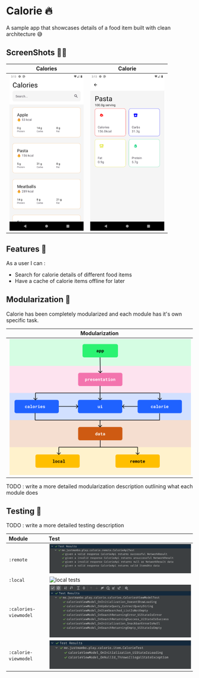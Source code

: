 # Calorie :fire:

A sample app that showcases details of a food item built with clean architecture :sweat_smile:

## ScreenShots :artist:

|                                Calories                                 |                                Calorie                                |
|:-----------------------------------------------------------------------:|:---------------------------------------------------------------------:|
| <img src="images/calories.png" width="200" hspace="2" alt="calories" /> | <img src="images/calorie.png" width="200" hspace="2" alt="calorie" /> |

## Features :man_dancing:

As a user I can :

- Search for calorie details of different food items
- Have a cache of calorie items offline for later

## Modularization :musical_keyboard:

Calorie has been completely modularized and each module has it's own specific task.

|                          Modularization                           |
|:-----------------------------------------------------------------:|
| <img src="images/modularization.png" hspace="2" alt="calories" /> |

TODO : write a more detailed modularization description outlining what each module does

## Testing :test_tube:

TODO : write a more detailed testing description

| Module                | Test                                                                    |
|:----------------------|:------------------------------------------------------------------------|
| `:remote`             | <img src="images/tests/remote.png" hspace="2" alt="remote tests" />     |
| `:local`              | <img src="images/tests/local.png" hspace="2" alt="local tests" />       |
| `:calories-viewmodel` | <img src="images/tests/calories.png" hspace="2" alt="calories tests" /> |
| `:calorie-viewmodel`  | <img src="images/tests/calorie.png" hspace="2" alt="calorie tests" />   |
